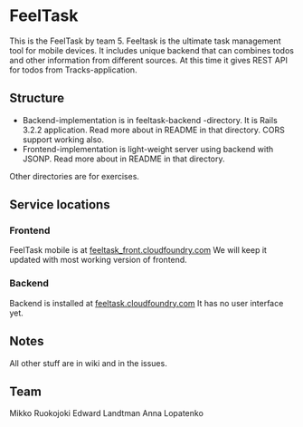 # FeelTask

This is the FeelTask by team 5. Feeltask is the ultimate task management tool for mobile devices. It includes unique backend that can combines todos and other information from different sources. At this time it gives REST API for todos from Tracks-application.

## Structure

* Backend-implementation is in feeltask-backend -directory. It is Rails 3.2.2 application. Read more about in README in that directory. CORS support working also.
* Frontend-implementation is light-weight server using backend with JSONP. Read more about in README in that directory.

Other directories are for exercises.

## Service locations


### Frontend

FeelTask mobile is at [feeltask_front.cloudfoundry.com](http://feeltask_front.cloudfoundry.com)
We will keep it updated with most working version of frontend.

### Backend

Backend is installed at [feeltask.cloudfoundry.com](http://feeltask.cloudfoundry.com)
It has no user interface yet.

## Notes

All other stuff are in wiki and in the issues.

## Team

Mikko Ruokojoki
Edward Landtman
Anna Lopatenko


